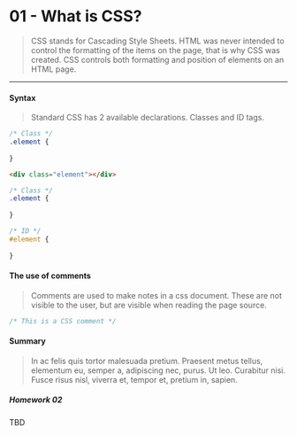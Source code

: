 01 - What is CSS?
===============

> CSS stands for Cascading Style Sheets. HTML was never intended to control the formatting of the items on the page, that is why CSS was created. CSS controls both formatting and position of elements on an HTML page.

***

#### Syntax
> Standard CSS has 2 available declarations. Classes and ID tags. 

```css
/* Class */
.element {
    
}
```

```html
<div class="element"></div>
```

```css
/* Class */
.element {
    
}

/* ID */
#element {
    
}
```

#### The use of comments
> Comments are used to make notes in a css document. These are not visible to the user, but are visible when reading the page source. 

```css
/* This is a CSS comment */
```

#### Summary
> In ac felis quis tortor malesuada pretium. Praesent metus tellus, elementum eu, semper a, adipiscing nec, purus. Ut leo. Curabitur nisi. Fusce risus nisl, viverra et, tempor et, pretium in, sapien.

##### Homework 02 

TBD